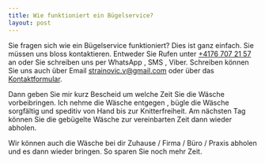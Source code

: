 ```yaml
---
title: Wie funktioniert ein Bügelservice?
layout: post
---
```

Sie fragen sich wie ein Bügelservice funktioniert?
Dies ist ganz einfach. Sie müssen uns bloss kontaktieren. Entweder Sie Rufen unter [+4176 707 21 57](tel:+41767072157) an oder Sie schreiben uns per WhatsApp , SMS , Viber. Schreiben können Sie uns auch über Email [strainovic.v@gmail.com](mailto:strainovic.v@gmail.com) oder über das [Kontaktformular](https://buegeln.services/#kontakt).  
  
Dann geben Sie mir kurz Bescheid um welche Zeit Sie die Wäsche vorbeibringen. Ich nehme die Wäsche entgegen , bügle die Wäsche sorgfältig und speditiv von Hand bis zur Knitterfreiheit. Am nächsten Tag können Sie die gebügelte Wäsche zur vereinbarten Zeit dann wieder abholen.  
  
Wir können auch die Wäsche bei dir Zuhause / Firma / Büro / Praxis abholen und es dann wieder bringen. So sparen Sie noch mehr Zeit.
